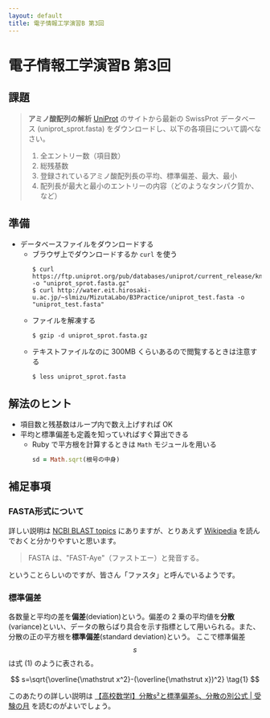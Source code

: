 ```yaml
---
layout: default
title: 電子情報工学演習B 第3回
---
```


# 電子情報工学演習B 第3回

## 課題

> **アミノ酸配列の解析**
> [UniProt](https://www.uniprot.org/) のサイトから最新の SwissProt データベース (uniprot_sprot.fasta) をダウンロードし、以下の各項目について調べなさい。
> 1. 全エントリー数（項目数）
> 2. 総残基数
> 3. 登録されているアミノ酸配列長の平均、標準偏差、最大、最小
> 4. 配列長が最大と最小のエントリーの内容（どのようなタンパク質か、など）

## 準備

- データベースファイルをダウンロードする
    - ブラウザ上でダウンロードするか `curl` を使う
        ```console
        $ curl https://ftp.uniprot.org/pub/databases/uniprot/current_release/knowledgebase/complete/uniprot_sprot.fasta.gz -o "uniprot_sprot.fasta.gz"
        $ curl http://water.eit.hirosaki-u.ac.jp/~slmizu/MizutaLabo/B3Practice/uniprot_test.fasta -o "uniprot_test.fasta"
        ```
    - ファイルを解凍する
        ```console
        $ gzip -d uniprot_sprot.fasta.gz
        ```
    - テキストファイルなのに 300MB くらいあるので閲覧するときは注意する
        ```console
        $ less uniprot_sprot.fasta
        ```

## 解法のヒント

- 項目数と残基数はループ内で数え上げすれば OK
- 平均と標準偏差も定義を知っていればすぐ算出できる
    - Ruby で平方根を計算するときは `Math` モジュールを用いる
        ```ruby
        sd = Math.sqrt(根号の中身)
        ```

## 補足事項

### FASTA形式について

詳しい説明は [NCBI BLAST topics](https://blast.ncbi.nlm.nih.gov/Blast.cgi?CMD=Web&PAGE_TYPE=BlastDocs&DOC_TYPE=BlastHelp) にありますが、とりあえず [Wikipedia](https://ja.wikipedia.org/wiki/FASTA) を読んでおくと分かりやすいと思います。

> FASTA は、"FAST-Aye"（ファストエー）と発音する。

ということらしいのですが、皆さん「ファスタ」と呼んでいるようです。

### 標準偏差

各数量と平均の差を**偏差**(deviation)という。偏差の 2 乗の平均値を**分散**(variance)といい、データの散らばり具合を示す指標として用いられる。また、分散の正の平方根を**標準偏差**(standard deviation)という。
ここで標準偏差 $$s$$ は式 (1) のように表される。

$$
s=\sqrt{\overline{\mathstrut x^2}-(\overline{\mathstrut x})^2} \tag{1}
$$

このあたりの詳しい説明は
[【高校数学Ⅰ】分散s²と標準偏差s、分散の別公式 | 受験の月](https://examist.jp/mathematics/data/bunsan-hyoujyunhensa/)
を読むのがよいでしょう。